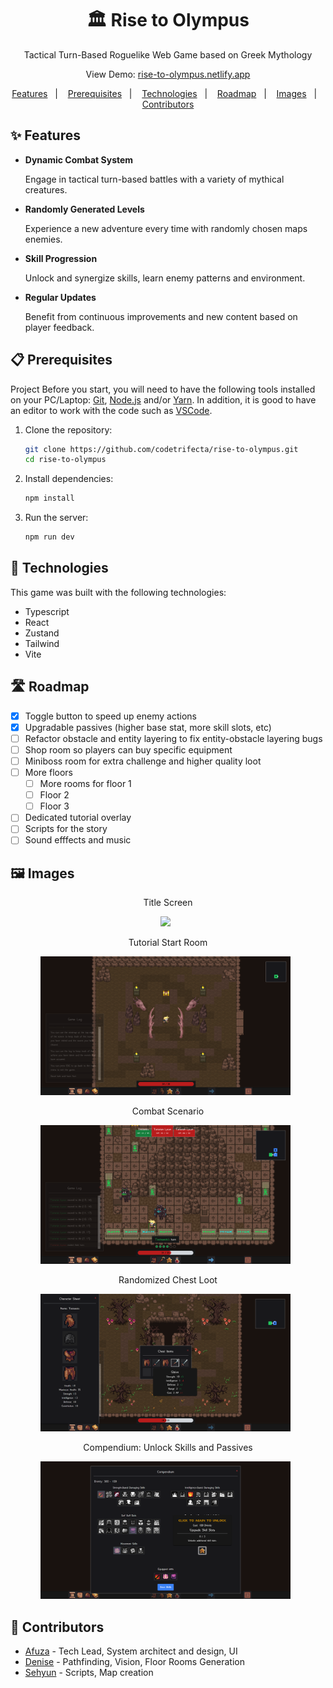 <h1 align="center">
    🏛️ Rise to Olympus
</h1>
<p align="center">Tactical Turn-Based Roguelike Web Game based on Greek Mythology</p>

<p align="center">View Demo:
<a href="https://rise-to-olympus.netlify.app/">rise-to-olympus.netlify.app</a>
</p>

<p align="center">
  <a href="#-features">Features</a>&nbsp;&nbsp;&nbsp;|&nbsp;&nbsp;&nbsp;
  <a href="#-prerequisites">Prerequisites</a>&nbsp;&nbsp;&nbsp;|&nbsp;&nbsp;&nbsp;
  <a href="#-technologies">Technologies</a>&nbsp;&nbsp;&nbsp;|&nbsp;&nbsp;&nbsp;
  <a href="#%EF%B8%8F-roadmap">Roadmap</a>&nbsp;&nbsp;&nbsp;|&nbsp;&nbsp;&nbsp;
  <a href="#%EF%B8%8F-images">Images</a>&nbsp;&nbsp;&nbsp;|&nbsp;&nbsp;&nbsp;
  <!-- <a href="#%EF%B8%8F-roadmap">Walkthrough</a>&nbsp;&nbsp;&nbsp;|&nbsp;&nbsp;&nbsp; -->
  <a href="#-contributors">Contributors</a>
</p>

## ✨ Features

- **Dynamic Combat System**

  Engage in tactical turn-based battles with a variety of mythical creatures.

- **Randomly Generated Levels**

  Experience a new adventure every time with randomly chosen maps enemies.

- **Skill Progression**

  Unlock and synergize skills, learn enemy patterns and environment.

- **Regular Updates**

  Benefit from continuous improvements and new content based on player feedback.

## 📋 Prerequisites

Project Before you start, you will need to have the following tools installed on your PC/Laptop:
[Git](https://git-scm.com), [Node.js](https://nodejs.org/en/) and/or [Yarn](https://yarnpkg.com/).
In addition, it is good to have an editor to work with the code such as [VSCode](https://code.visualstudio.com/).

1. Clone the repository:

   ```bash
   git clone https://github.com/codetrifecta/rise-to-olympus.git
   cd rise-to-olympus
   ```

2. Install dependencies:

   ```bash
   npm install
   ```

3. Run the server:
   ```bash
   npm run dev
   ```

## 🚀 Technologies

This game was built with the following technologies:

- Typescript
- React
- Zustand
- Tailwind
- Vite

## 🛣️ Roadmap

- [x] Toggle button to speed up enemy actions
- [x] Upgradable passives (higher base stat, more skill slots, etc)
- [ ] Refactor obstacle and entity layering to fix entity-obstacle layering bugs
- [ ] Shop room so players can buy specific equipment
- [ ] Miniboss room for extra challenge and higher quality loot
- [ ] More floors
  - [ ] More rooms for floor 1
  - [ ] Floor 2
  - [ ] Floor 3
- [ ] Dedicated tutorial overlay
- [ ] Scripts for the story
- [ ] Sound efffects and music

## 🖼️ Images
<div align="center">

  Title Screen

  <img src="./image.png" width="400" > &nbsp;

  Tutorial Start Room

  <img src="./image-1.png" width="400" > &nbsp;

  Combat Scenario

  <img src="./image-2.png" width="400" > &nbsp;

  Randomized Chest Loot

  <img src="./image-3.png" width="400" > &nbsp;

  Compendium: Unlock Skills and Passives

  <img src="./image-4.png" width="400" > &nbsp;

</div>



## 👥 Contributors

- [Afuza](https://github.com/afutofu) - Tech Lead, System architect and design, UI
- [Denise](https://github.com/Detadja) - Pathfinding, Vision, Floor Rooms Generation
- [Sehyun](https://github.com/parksehyun91) - Scripts, Map creation

